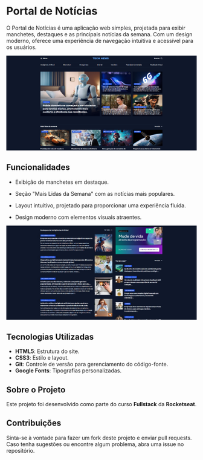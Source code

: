 # Portal de Notícias

O Portal de Notícias é uma aplicação web simples, projetada para exibir manchetes, destaques e as principais notícias da semana. Com um design moderno, oferece uma experiência de navegação intuitiva e acessível para os usuários.

<img src="/assets/images/image-1.png" width="650px" height="auto">

## Funcionalidades

- Exibição de manchetes em destaque.

- Seção "Mais Lidas da Semana" com as notícias mais populares.

- Layout intuitivo, projetado para proporcionar uma experiência fluida.

- Design moderno com elementos visuais atraentes.

<img src="/assets/images/image-2.png" width="650px" height="auto">

## Tecnologias Utilizadas
- **HTML5**: Estrutura do site.
- **CSS3**: Estilo e layout.
- **Git**: Controle de versão para gerenciamento do código-fonte.
- **Google Fonts**: Tipografias personalizadas.

## Sobre o Projeto
Este projeto foi desenvolvido como parte do curso **Fullstack** da **Rocketseat**.

## Contribuições
Sinta-se à vontade para fazer um fork deste projeto e enviar pull requests. Caso tenha sugestões ou encontre algum problema, abra uma issue no repositório.
